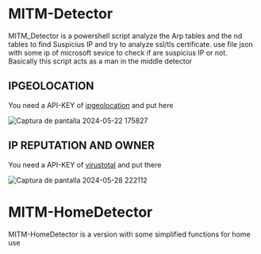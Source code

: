 # MITM-Detector
MITM_Detector is a powershell script analyze the Arp tables and the nd tables to find Suspicius IP and try to analyze ssl/tls certificate. use file json with some ip of microsoft sevice to check if are suspicius IP or not. Basically this script acts as a man in the middle detector

## IPGEOLOCATION
You need a API-KEY of [ipgeolocation](https://ipgeolocation.io) and put here

![Captura de pantalla 2024-05-22 175827](https://github.com/Nooch98/MITM-Detector/assets/73700510/f0d729e7-f14d-49ab-926e-0dad5d7e1071)

## IP REPUTATION AND OWNER
You need a API-KEY of [virustotal](https://www.google.com/url?sa=t&source=web&rct=j&opi=89978449&url=https://www.virustotal.com/gui/my-apikey&ved=2ahUKEwjs45yPlbGGAxVDTqQEHScvDncQFnoECAsQAQ&usg=AOvVaw3AdBCNUuLohYacWtCAzvBO) and put there

![Captura de pantalla 2024-05-28 222112](https://github.com/Nooch98/MITM-Detector/assets/73700510/b7fb1357-9587-41f8-abe9-c42f72d139cd)


# MITM-HomeDetector
MITM-HomeDetector is a version with some simplified functions for home use